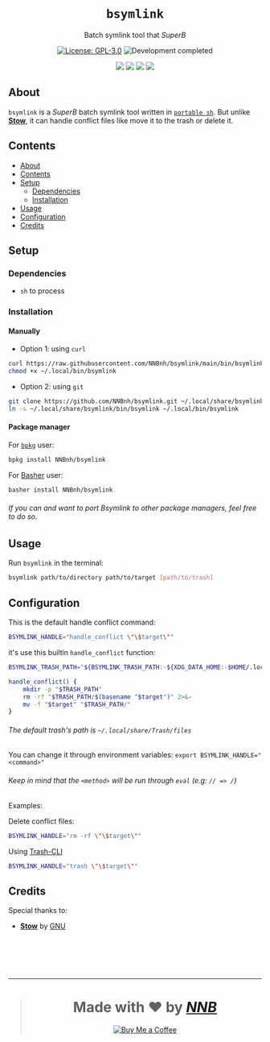 <h1 align="center"><code>bsymlink</code></h1>
<p align="center">Batch symlink tool that <i>SuperB</i></p>
<p align="center"><a href="https://github.com/NNBnh/bsymlink/blob/main/LICENSE"><img src="https://img.shields.io/github/license/NNBnh/bsymlink?labelColor=073551&color=4EAA25&style=for-the-badge" alt="License: GPL-3.0"></a> <img src="https://img.shields.io/badge/development-completed-%234EAA25.svg?labelColor=073551&style=for-the-badge&logoColor=FFFFFF" alt="Development completed"></p>
<p align="center"><a href="https://github.com/NNBnh/bsymlink/watchers"><img src="https://img.shields.io/github/watchers/NNBnh/bsymlink?labelColor=073551&color=4EAA25&style=flat-square"></a> <a href="https://github.com/NNBnh/bsymlink/stargazers"><img src="https://img.shields.io/github/stars/NNBnh/bsymlink?labelColor=073551&color=4EAA25&style=flat-square"></a> <a href="https://github.com/NNBnh/bsymlink/network/members"><img src="https://img.shields.io/github/forks/NNBnh/bsymlink?labelColor=073551&color=4EAA25&style=flat-square"></a> <a href="https://github.com/NNBnh/bsymlink/issues"><img src="https://img.shields.io/github/issues/NNBnh/bsymlink?labelColor=073551&color=4EAA25&style=flat-square"></a></p>

## About
`bsymlink` is a *SuperB* batch symlink tool written in  [`portable sh`](https://github.com/dylanaraps/pure-sh-bible). But unlike [**Stow**](https://www.gnu.org/software/stow), it can handle conflict files like move it to the trash or delete it.

## Contents
- [About](#about)
- [Contents](#contents)
- [Setup](#setup)
  - [Dependencies](#dependencies)
  - [Installation](#installation)
- [Usage](#usage)
- [Configuration](#configuration)
- [Credits](#credits)

## Setup
### Dependencies
- `sh` to process

### Installation
#### Manually
- Option 1: using `curl`

```sh
curl https://raw.githubusercontent.com/NNBnh/bsymlink/main/bin/bsymlink > ~/.local/bin/bsymlink
chmod +x ~/.local/bin/bsymlink
```

- Option 2: using `git`

```sh
git clone https://github.com/NNBnh/bsymlink.git ~/.local/share/bsymlink
ln -s ~/.local/share/bsymlink/bin/bsymlink ~/.local/bin/bsymlink
```

#### Package manager
For [`bpkg`](https://github.com/bpkg/bpkg) user:

```sh
bpkg install NNBnh/bsymlink
```

For [Basher](https://github.com/bpkg/bpkg) user:

```sh
basher install NNBnh/bsymlink
```

###### If you can and want to port Bsymlink to other package managers, feel free to do so.

## Usage
Run `bsymlink` in the terminal:

```sh
bsymlink path/to/directory path/to/target [path/to/trash]
```

## Configuration
This is the default handle conflict command:

```sh
BSYMLINK_HANDLE="handle_conflict \"\$target\""
```

it's use this builtin `handle_conflict` function:

```sh
BSYMLINK_TRASH_PATH="${BSYMLINK_TRASH_PATH:-${XDG_DATA_HOME:-$HOME/.local/share}/Trash/files}"

handle_conflict() {
	mkdir -p "$TRASH_PATH"
	rm -rf "$TRASH_PATH/$(basename "$target")" 2>&-
	mv -f "$target" "$TRASH_PATH/"
}
```

###### The default trash's path is `~/.local/share/Trash/files`

You can change it through environment variables: `export BSYMLINK_HANDLE="<command>"`

###### Keep in mind that the `<method>` will be run through `eval` (e.g: `// => /`)

Examples:

Delete conflict files:

```sh
BSYMLINK_HANDLE="rm -rf \"\$target\""
```

Using [Trash-CLI](https://github.com/andreafrancia/trash-cli)

```sh
BSYMLINK_HANDLE="trash \"\$target\""
```

## Credits
Special thanks to:
- [**Stow**](https://www.gnu.org/software/stow) by [GNU](https://www.gnu.org)

<br><br><br><br>

---

> <h1 align="center">Made with ❤️ by <a href="https://github.com/NNBnh"><i>NNB</i></a></h1>
>
> <p align="center"><a href="https://www.buymeacoffee.com/nnbnh"><img src="https://img.shields.io/badge/buy_me_a_coffee%20-%23F7CA88.svg?logo=buy-me-a-coffee&logoColor=333333&style=for-the-badge" alt="Buy Me a Coffee"></p>

